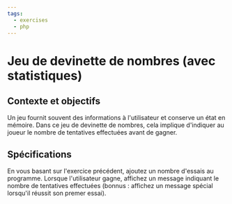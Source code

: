 ```yaml
---
tags:
  - exercises
  - php
---
```


# Jeu de devinette de nombres (avec statistiques)

## Contexte et objectifs

Un jeu fournit souvent des informations à l'utilisateur et conserve un état en mémoire. Dans ce jeu de devinette de nombres, cela implique d'indiquer au joueur le nombre de tentatives effectuées avant de gagner.

## Spécifications

En vous basant sur l'exercice précédent, ajoutez un nombre d'essais au programme. Lorsque l'utilisateur gagne, affichez un message indiquant le nombre de tentatives effectuées (bonnus : affichez un message spécial lorsqu'il réussit son premer essai).
